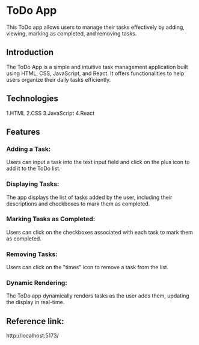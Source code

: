 # ToDo App
This ToDo app allows users to manage their tasks effectively by adding, viewing, marking as completed, and removing tasks.

## Introduction
The ToDo App is a simple and intuitive task management application built using HTML, CSS, JavaScript, and React. It offers functionalities to help users organize their daily tasks efficiently.

## Technologies
1.HTML
2.CSS
3.JavaScript
4.React

## Features
### Adding a Task:

Users can input a task into the text input field and click on the plus icon to add it to the ToDo list.
### Displaying Tasks:

The app displays the list of tasks added by the user, including their descriptions and checkboxes to mark them as completed.
### Marking Tasks as Completed:

Users can click on the checkboxes associated with each task to mark them as completed.
### Removing Tasks:

Users can click on the "times" icon to remove a task from the list.
### Dynamic Rendering:

The ToDo app dynamically renders tasks as the user adds them, updating the display in real-time.


## Reference link:
http://localhost:5173/
